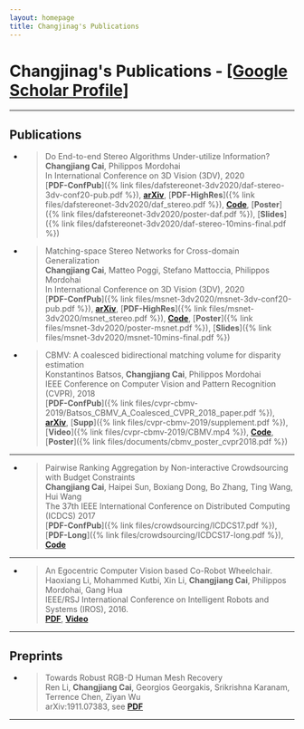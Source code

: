```yaml
---
layout: homepage
title: Changjinag's Publications
---
```


# Changjinag's Publications - [\[Google Scholar Profile\]](https://scholar.google.com/citations?user=3z8yQkQAAAAJ&hl=en)

---


## Publications

- > Do End-to-end Stereo Algorithms Under-utilize Information?  
    **Changjiang Cai**, Philippos Mordohai   
    In International Conference on 3D Vision (3DV), 2020   
    [**PDF-ConfPub**]({% link files/dafstereonet-3dv2020/daf-stereo-3dv-conf20-pub.pdf %}), [**arXiv**](https://arxiv.org/abs/2010.07350), [**PDF-HighRes**]({% link files/dafstereonet-3dv2020/daf_stereo.pdf %}), [**Code**](https://github.com/ccj5351/DAFStereoNets), [**Poster**]({% link files/dafstereonet-3dv2020/poster-daf.pdf %}), [**Slides**]({% link files/dafstereonet-3dv2020/daf-stereo-10mins-final.pdf %})

- > Matching-space Stereo Networks for Cross-domain Generalization  
    **Changjiang Cai**, Matteo Poggi, Stefano Mattoccia, Philippos Mordohai   
    In International Conference on 3D Vision (3DV), 2020   
    [**PDF-ConfPub**]({% link files/msnet-3dv2020/msnet-3dv-conf20-pub.pdf %}), [**arXiv**](https://arxiv.org/abs/2010.07347), [**PDF-HighRes**]({% link files/msnet-3dv2020/msnet_stereo.pdf %}), [**Code**](https://github.com/ccj5351/MS-Nets), [**Poster**]({% link files/msnet-3dv2020/poster-msnet.pdf %}), [**Slides**]({% link files/msnet-3dv2020/msnet-10mins-final.pdf %})

- > CBMV: A coalesced bidirectional matching volume for disparity estimation  
    Konstantinos Batsos, **Changjiang Cai**, Philippos Mordohai  
    IEEE Conference on Computer Vision and Pattern Recognition (CVPR), 2018  
    [**PDF-ConfPub**]({% link files/cvpr-cbmv-2019/Batsos_CBMV_A_Coalesced_CVPR_2018_paper.pdf %}), [**arXiv**](https://arxiv.org/pdf/1804.01967.pdf), [**Supp**]({% link files/cvpr-cbmv-2019/supplement.pdf %}), [**Video**]({% link files/cvpr-cbmv-2019/CBMV.mp4 %}), [**Code**](https://github.com/kbatsos/CBMV/tree/master), [**Poster**]({% link files/documents/cbmv_poster_cvpr2018.pdf %})

---

- > Pairwise Ranking Aggregation by Non-interactive Crowdsourcing with Budget Constraints  
    **Changjiang Cai**, Haipei Sun, Boxiang Dong, Bo Zhang, Ting Wang, Hui Wang  
    The 37th IEEE International Conference on Distributed Computing (ICDCS) 2017  
    [**PDF-ConfPub**]({% link files/crowdsourcing/ICDCS17.pdf %}), [**PDF-Long**]({% link files/crowdsourcing/ICDCS17-long.pdf %}), [**Code**](https://github.com/ccj5351/crowdsourcing)

---

- > An Egocentric Computer Vision based Co-Robot Wheelchair.  
    Haoxiang Li, Mohammed Kutbi, Xin Li, **Changjiang Cai**, Philippos Mordohai, Gang Hua  
    IEEE/RSJ International Conference on Intelligent Robots and Systems (IROS), 2016.  
    [**PDF**](https://mordohai.github.io/public/Li_EgocentricVisionWheelchair16.pdf), [**Video**](https://www.youtube.com/watch?v=iqKp9Z0hNqI)  

---

## Preprints

- > Towards Robust RGB-D Human Mesh Recovery  
    Ren Li, **Changjiang Cai**, Georgios Georgakis, Srikrishna Karanam, Terrence Chen, Ziyan Wu  
    arXiv:1911.07383, see [**PDF**](https://arxiv.org/pdf/1911.07383v1.pdf) 

---
